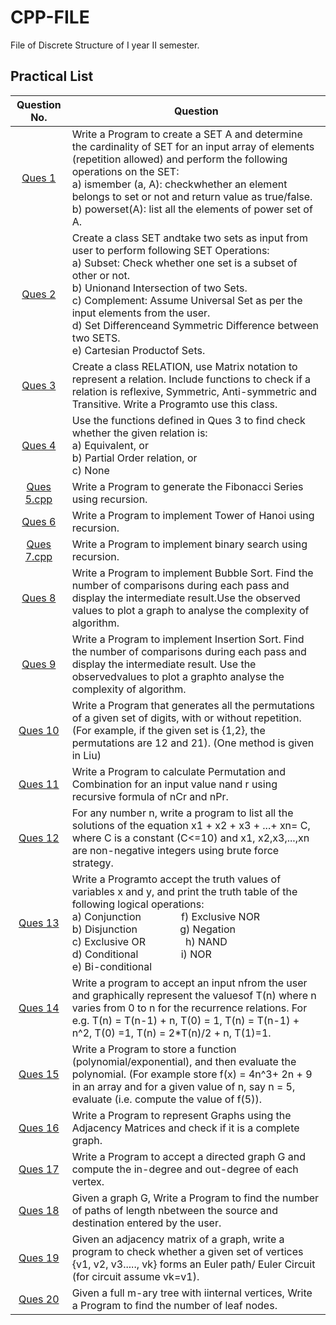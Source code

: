 # CPP-FILE

File of Discrete Structure of I year II semester.

## Practical List

   Question No.   | Question
:---------------:| -------------
   [Ques 1](QUES&#32;1)        | Write a Program to create a SET A and determine the cardinality of SET for an input array of elements (repetition allowed) and perform the following operations on the SET:<br/>a) ismember (a, A): checkwhether an element belongs to set or not and return value as true/false.<br/>b) powerset(A): list all the elements of power set of A.
   [Ques 2](QUES&#32;2)        | Create  a  class  SET  andtake  two  sets  as  input  from  user  to perform following  SET Operations:<br/>a) Subset: Check whether one set is a subset of other or not.<br/>b) Unionand Intersection of two Sets.<br/>c) Complement: Assume Universal Set as per the input elements from the user.<br/>d) Set Differenceand Symmetric Difference between two SETS.<br/>e) Cartesian Productof Sets.
   [Ques 3](QUES&#32;3)        | Create a class RELATION, use Matrix notation to represent a relation. Include functions to check if a relation is reflexive, Symmetric, Anti-symmetric and Transitive. Write a Programto use this class.
   [Ques 4](QUES&#32;4)        | Use the functions defined in Ques 3 to find check whether the given relation is:<br/>a) Equivalent, or<br/>b) Partial Order relation, or<br/>c) None
   [Ques 5.cpp](QUES&#32;5)        | Write a Program to generate the Fibonacci Series using recursion.
   [Ques 6](QUES&#32;6)        | Write a Program to implement Tower of Hanoi using recursion.
   [Ques 7.cpp](QUES&#32;7)        | Write a Program to implement binary search using recursion.
   [Ques 8](QUES&#32;8)        | Write a Program to implement Bubble Sort. Find the number of comparisons during each pass and display the intermediate result.Use the observed values to plot a graph to analyse the complexity of algorithm.
   [Ques 9](QUES&#32;9)        | Write a Program to implement Insertion Sort. Find the number of comparisons during each pass and display the intermediate result. Use the observedvalues to plot a graphto analyse the complexity of algorithm.
   [Ques 10](QUES&#32;10)       | Write a Program that generates all the permutations of a given set of digits, with or without repetition. (For example, if the given set is {1,2}, the permutations are 12 and 21). (One method is given in Liu)
   [Ques 11](QUES&#32;11)       | Write a Program to calculate Permutation and Combination for an input value nand r using recursive formula of  nCr and nPr.
   [Ques 12](QUES&#32;12)       | For any number n, write a program to list all the solutions of the equation x1 + x2 + x3 + ...+ xn=  C,  where  C  is  a  constant  (C<=10)  and x1,  x2,x3,...,xn are  non-negative  integers using  brute force strategy.
   [Ques 13](QUES&#32;13)       | Write a Programto accept the truth values of variables x and y, and print the truth table of the following logical operations:<br/>a) Conjunction&emsp;&emsp;&emsp;&emsp;f) Exclusive NOR<br/>b) Disjunction&emsp;&emsp;&emsp;&emsp; g) Negation<br/>c) Exclusive OR&emsp;&emsp;&emsp;&emsp;h) NAND<br/>d) Conditional &emsp;&emsp;&emsp;&emsp;i) NOR<br/>e) Bi-conditional
   [Ques 14](QUES&#32;14)       | Write a program to accept an input nfrom the user and graphically represent the valuesof T(n) where n varies from 0 to n for the recurrence relations. For e.g. T(n) = T(n-1) + n, T(0) = 1, T(n) = T(n-1) + n^2, T(0) =1, T(n) = 2*T(n)/2 + n, T(1)=1.
   [Ques 15](QUES&#32;15)       | Write  a  Program to  store  a  function  (polynomial/exponential), and  then  evaluate  the polynomial. (For example store f(x) = 4n^3+ 2n + 9 in an array and for a given value of n, say n = 5, evaluate (i.e. compute the value of f(5)).
   [Ques 16](QUES&#32;16)       | Write  a  Program to  represent  Graphs  using  the  Adjacency  Matrices  and  check  if  it  is  a complete graph.
   [Ques 17](QUES&#32;17)       | Write a Program to accept a directed graph G and compute the in-degree and out-degree of each vertex.
   [Ques 18](QUES&#32;18)       | Given a  graph  G, Write  a  Program to  find  the  number  of  paths  of  length nbetween  the source and destination entered by the user.
   [Ques 19](QUES&#32;19)       | Given  an  adjacency  matrix  of  a  graph,  write  a  program  to check  whether  a  given  set  of vertices {v1, v2, v3....., vk} forms an Euler path/ Euler Circuit (for circuit assume vk=v1).
   [Ques 20](QUES&#32;20)       | Given a full m-ary tree with iinternal vertices, Write a Program to find the number of leaf nodes.

